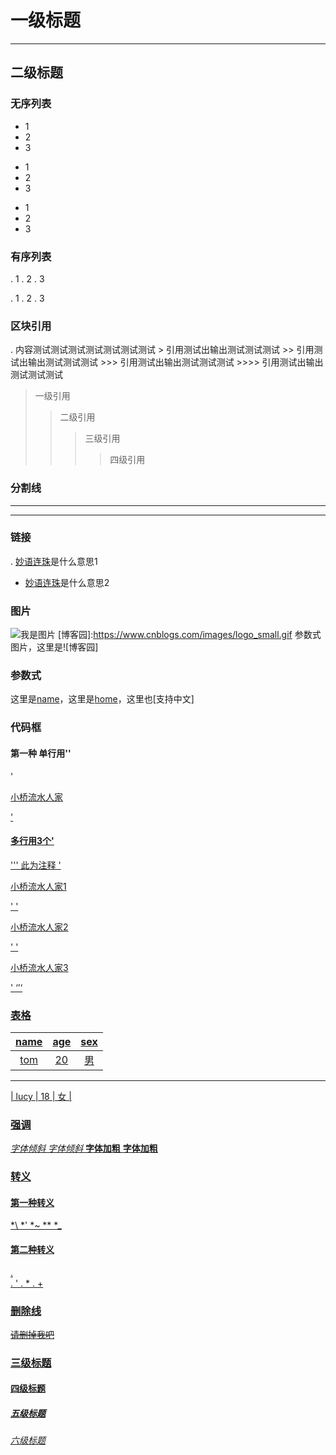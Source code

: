 # 一级标题 #
--------------
## 二级标题 ##

### 无序列表
* 1
* 2
* 3
+ 1
+ 2
+ 3
- 1
- 2
- 3

### 有序列表
. 1
. 2
. 3

. 1
. 2
. 3

### 区块引用
.  内容测试测试测试测试测试测试测试
	> 引用测试出输出测试测试测试
	>> 引用测试出输出测试测试测试
	>>> 引用测试出输出测试测试测试
	>>>> 引用测试出输出测试测试测试
	
> 一级引用
>> 二级引用
>>> 三级引用
>>>>	四级引用

### 分割线
* * *
- - -

### 链接
. [妙语连珠](http://www.baidu.com)是什么意思1
* [妙语连珠](http://www.baidu.com)是什么意思2

### 图片
![我是图片](https://www.cnblogs.com/images/logo_small.gif)
[博客园]:https://www.cnblogs.com/images/logo_small.gif
参数式图片，这里是![博客园]

### 参数式
[name]:http://www.baidu.com "名称"
[home]:http://www.baidu.com "首页"
这里是[name]，这里是[home]，这里也[支持中文]

### 代码框

#### 第一种 单行用''
'<p><a href="/home" title="说明">小桥流水人家</P>'

#### 多行用3个'
''' 此为注释
'<p><a href="/home" title="说明">小桥流水人家1</P>'
'<p><a href="/home" title="说明">小桥流水人家2</P>'
'<p><a href="/home" title="说明">小桥流水人家3</P>'
‘’‘

### 表格
| name | age | sex |
|:------:|:----:|:-----:|
| tom | 20 | 男 |
-------------------
| lucy | 18 | 女 |

### 强调
*字体倾斜*
_字体倾斜_
**字体加粗**
__字体加粗__

### 转义
#### 第一种转义
*\\
*\'
*\~
*\*
*\_
#### 第二种转义
. \
. '
. *
. +

### 删除线
~~请删掉我吧~~

### 三级标题
#### 四级标题
##### 五级标题
###### 六级标题
